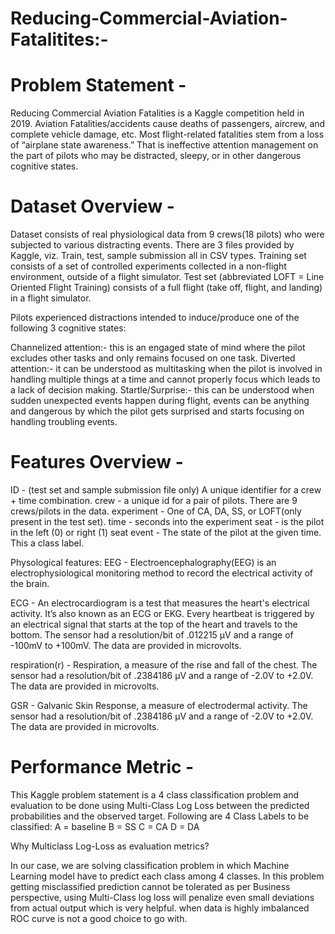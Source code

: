 # Reducing-Commercial-Aviation-Fatalitites:-

# Problem Statement - 
Reducing Commercial Aviation Fatalities is a Kaggle competition held in 2019. Aviation Fatalities/accidents cause deaths of passengers, aircrew, and complete vehicle damage, etc. Most flight-related fatalities stem from a loss of “airplane state awareness.” That is ineffective attention management on the part of pilots who may be distracted, sleepy, or in other dangerous cognitive states.

# Dataset Overview -

Dataset consists of real physiological data from 9 crews(18 pilots) who were subjected to various distracting events. There are 3 files provided by Kaggle, viz. Train, test, sample submission all in CSV types.
Training set consists of a set of controlled experiments collected in a non-flight environment, outside of a flight simulator.
Test set (abbreviated LOFT = Line Oriented Flight Training) consists of a full flight (take off, flight, and landing) in a flight simulator.

Pilots experienced distractions intended to induce/produce one of the following 3 cognitive states:

Channelized attention:- this is an engaged state of mind where the pilot excludes other tasks and only remains focused on one task.
Diverted attention:- it can be understood as multitasking when the pilot is involved in handling multiple things at a time and cannot properly focus which leads to a lack of decision making.
Startle/Surprise:- this can be understood when sudden unexpected events happen during flight, events can be anything and dangerous by which the pilot gets surprised and starts focusing on handling troubling events.

# Features Overview -
ID - (test set and sample submission file only) A unique identifier for a crew + time combination.
crew - a unique id for a pair of pilots. There are 9 crews/pilots in the data.
experiment - One of CA, DA, SS, or LOFT(only present in the test set).
time - seconds into the experiment
seat - is the pilot in the left (0) or right (1) seat
event - The state of the pilot at the given time. This a class label.

Physological features:
EEG - Electroencephalography(EEG) is an electrophysiological monitoring method to record the electrical activity of the brain.

ECG - An electrocardiogram is a test that measures the heart's electrical activity. It’s also known as an ECG or EKG. Every heartbeat is triggered by an electrical signal that starts at the top of the heart and travels to the bottom. The sensor had a resolution/bit of .012215 µV and a range of -100mV to +100mV. The data are provided in microvolts.

respiration(r) - Respiration, a measure of the rise and fall of the chest. The sensor had a resolution/bit of .2384186 µV and a range of -2.0V to +2.0V. The data are provided in microvolts.

GSR - Galvanic Skin Response, a measure of electrodermal activity. The sensor had a resolution/bit of .2384186 µV and a range of -2.0V to +2.0V. The data are provided in microvolts.

# Performance Metric -
This Kaggle problem statement is a 4 class classification problem and evaluation to be done using Multi-Class Log Loss between the predicted probabilities and the observed target. Following are 4 Class Labels to be classified: A = baseline B = SS C = CA D = DA

Why Multiclass Log-Loss as evaluation metrics?

In our case, we are solving classification problem in which Machine Learning model have to predict each class among 4 classes.
In this problem getting misclassified prediction cannot be tolerated as per Business perspective, using Multi-Class log loss will penalize even small deviations from actual output which is very helpful.
when data is highly imbalanced ROC curve is not a good choice to go with.
